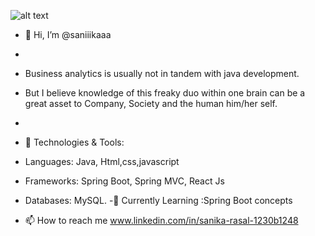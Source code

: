 ![alt text](https://export-download.canva.com/GbsOM/DAGJWzGbsOM/9/0/0001-4383560839360858827.png?X-Amz-Algorithm=AWS4-HMAC-SHA256&X-Amz-Credential=AKIAJHKNGJLC2J7OGJ6Q%2F20240627%2Fus-east-1%2Fs3%2Faws4_request&X-Amz-Date=20240627T142838Z&X-Amz-Expires=24703&X-Amz-Signature=d40777c3adb546fab0e9fdf6885149b02d4e590f79635f078ff3eade0f55ca1f&X-Amz-SignedHeaders=host&response-content-disposition=attachment%3B%20filename%2A%3DUTF-8%27%27Hi%2520I%25E2%2580%2599m%2520Sanika.png&response-expires=Thu%2C%2027%20Jun%202024%2021%3A20%3A21%20GMT)


- 👋 Hi, I’m @saniiikaaa
- 
- Business analytics is usually not in tandem with java development.
- But I believe knowledge of this freaky duo within one brain can be a great asset to Company, Society and the human him/her self.
- 
- 🔧 Technologies & Tools:
- Languages: Java, Html,css,javascript
- Frameworks: Spring Boot, Spring MVC, React Js
- Databases: MySQL.
-🌱 Currently Learning :Spring Boot concepts

- 📫 How to reach me www.linkedin.com/in/sanika-rasal-1230b1248
